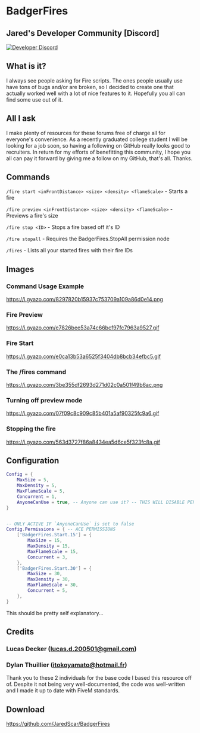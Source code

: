 # BadgerFires

## Jared's Developer Community [Discord]
[![Developer Discord](https://discordapp.com/api/guilds/597445834153525298/widget.png?style=banner4)](https://discord.com/invite/WjB5VFz)

## What is it?
I always see people asking for Fire scripts. The ones people usually use have tons of bugs and/or are broken, so I decided to create one that actually worked well with a lot of nice features to it. Hopefully you all can find some use out of it.
## All I ask
I make plenty of resources for these forums free of charge all for everyone's convenience. As a recently graduated college student I will be looking for a job soon, so having a following on GitHub really looks good to recruiters. In return for my efforts of benefitting this community, I hope you all can pay it forward by giving me a follow on my GitHub, that's all. Thanks.

## Commands
`/fire start <inFrontDistance> <size> <density> <flameScale>` - Starts a fire

`/fire preview <inFrontDistance> <size> <density> <flameScale>` - Previews a fire's size

`/fire stop <ID>` - Stops a fire based off it's ID

`/fire stopall` - Requires the BadgerFires.StopAll permission node

`/fires` - Lists all your started fires with their fire IDs

## Images
### Command Usage Example
https://i.gyazo.com/8297820b15937c753709a109a86d0e14.png

### Fire Preview
https://i.gyazo.com/e7826bee53a74c66bcf97fc7963a9527.gif
### Fire Start
https://i.gyazo.com/e0ca13b53a6525f3404db8bcb34efbc5.gif

### The /fires command
https://i.gyazo.com/3be355df2693d271d02c0a501f49b6ac.png

### Turning off preview mode
https://i.gyazo.com/07f09c8c909c85b401a5af90325fc9a6.gif

### Stopping the fire
https://i.gyazo.com/563d3727f86a8434ea5d6ce5f323fc8a.gif

## Configuration
```lua
Config = {
    MaxSize = 5,
    MaxDensity = 5,
    MaxFlameScale = 5,
    Concurrent = 1,
    AnyoneCanUse = true, -- Anyone can use it? -- THIS WILL DISABLE PERMISSIONS
}


-- ONLY ACTIVE IF `AnyoneCanUse` is set to false
Config.Permissions = { -- ACE PERMISSIONS
    ['BadgerFires.Start.15'] = {
        MaxSize = 15,
        MaxDensity = 15,
        MaxFlameScale = 15,
        Concurrent = 3,
    },
    ['BadgerFires.Start.30'] = {
        MaxSize = 30,
        MaxDensity = 30,
        MaxFlameScale = 30,
        Concurrent = 5,
    },
}
```
This should be pretty self explanatory...
## Credits

### Lucas Decker (lucas.d.200501@gmail.com)

### Dylan Thuillier (itokoyamato@hotmail.fr)

Thank you to these 2 individuals for the base code I based this resource off of. Despite it not being very well-documented, the code was well-written and I made it up to date with FiveM standards.
## Download
https://github.com/JaredScar/BadgerFires

